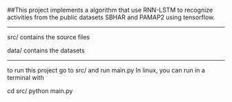##This project implements a algorithm that use RNN-LSTM to recognize activities from the public datasets SBHAR and PAMAP2 using tensorflow.

*******************************************

src/ contains the source files

data/ contains the datasets

*******************************************

to run this project go to src/ and run main.py
In linux, you can run in a terminal with

cd src/
python main.py
